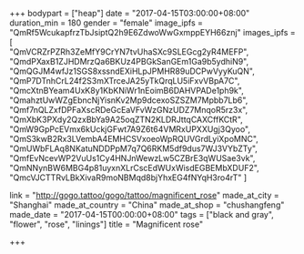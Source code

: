 +++
bodypart = ["heap"]
date = "2017-04-15T03:00:00+08:00"
duration_min = 180
gender = "female"
image_ipfs = "QmRf5WcukapfrzTbJsiptQ2h9E6ZdwoWwGxmppEYH66znj"
images_ipfs = [  
  "QmVCRZrPZRh3ZeMfY9CrYN7tvUhaSXc9SLEGcg2yR4MEFP",
  "QmdPXaxB1ZJHDMrzQa6BKUz4PBGkSanGEm1Ga9b5ydhiN9",
  "QmQGJM4wfJz1SGS8xssndEXiHLpJPMHR89uDCPwVyyKuQN",
  "QmP7DTnhCrL24f2S3mXTrceJA25yTkQrqLU5iFxvVBpA7C",
  "QmcXtnBYeam4UxK8y1KbKNiWr1nEoimB6DAHVPADe1ph9k",
  "QmahztUwWZgEbncNjYisnKv2Mp9dcexoSZSZM7Mpbb7Lb6",
  "Qmf7nQLZxfDPFaXscRDeGcEaVFvWzGNzUDZ7MnqoR5rz3x",
  "QmXbK3PXdy2QzxBbYa9A25oqZTN2KLDRJttqCAXCffKCtR",
  "QmW9GpPcEVmx6kUckjGFwt7A9Z6t64VMRxUPXXUgj3Qyoo",
  "QmS3kwB2Rx3LVembA4EMHCSVxoeoWpRQUVGrdLyiXpoMNC",
  "QmUWbFLAq8NKatuNDDPpM7q7Q6RKM5df9dus7WJ3VYbZTy",
  "QmfEvNcevWP2VuUs1Cy4HNJnWewzLw5CZBrE3qWUSae3vk",
  "QmNNynBW6MBG4p81uyxnXLrCscEdWUxWisdEGBEMbXDUF2",
  "QmcVJCTTRvLBkXivaR9moNBMqd8bjYhxEG4fNYqH3ro4rT"
]

link = "http://gogo.tattoo/gogo/tattoo/magnificent_rose"
made_at_city = "Shanghai"
made_at_country = "China"
made_at_shop = "chushangfeng"
made_date = "2017-04-15T00:00:00+08:00"
tags = ["black and gray", "flower", "rose", "linings"]
title = "Magnificent rose"


+++
